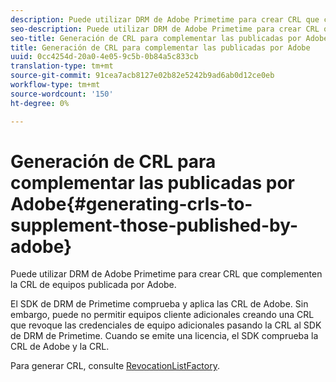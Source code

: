 ```yaml
---
description: Puede utilizar DRM de Adobe Primetime para crear CRL que complementen la CRL de equipos publicada por Adobe.
seo-description: Puede utilizar DRM de Adobe Primetime para crear CRL que complementen la CRL de equipos publicada por Adobe.
seo-title: Generación de CRL para complementar las publicadas por Adobe
title: Generación de CRL para complementar las publicadas por Adobe
uuid: 0cc4254d-20a0-4e05-9c5b-0b84a5c833cb
translation-type: tm+mt
source-git-commit: 91cea7acb8127e02b82e5242b9ad6ab0d12ce0eb
workflow-type: tm+mt
source-wordcount: '150'
ht-degree: 0%

---
```



# Generación de CRL para complementar las publicadas por Adobe{#generating-crls-to-supplement-those-published-by-adobe}

Puede utilizar DRM de Adobe Primetime para crear CRL que complementen la CRL de equipos publicada por Adobe.

El SDK de DRM de Primetime comprueba y aplica las CRL de Adobe. Sin embargo, puede no permitir equipos cliente adicionales creando una CRL que revoque las credenciales de equipo adicionales pasando la CRL al SDK de DRM de Primetime. Cuando se emite una licencia, el SDK comprueba la CRL de Adobe y la CRL.

Para generar CRL, consulte [RevocationListFactory](https://help.adobe.com/en_US/primetime/api/drm-apis/server/javadocs-flashaccess-pro/com/adobe/flashaccess/sdk/revocation/RevocationListFactory.html).
